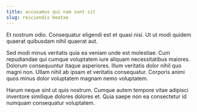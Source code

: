 ```yaml
---
title: accusamus qui nam sunt sit
slug: reiciendis beatae
---
```


Et nostrum odio. Consequatur eligendi est et quasi nisi. Ut ut modi quidem quaerat quibusdam nihil quaerat aut.

Sed modi minus veritatis quia ea veniam unde est molestiae. Cum repudiandae qui cumque voluptatem iure aliquam necessitatibus maiores. Dolorum consequuntur itaque asperiores. Illum veritatis dolor nihil quo magni non. Ullam nihil ab ipsam et veritatis consequatur. Corporis animi quos minus dolor voluptatem magnam nemo voluptatem.

Harum neque sint ut quis nostrum. Cumque autem tempore vitae adipisci inventore similique dolores dolores et. Quia saepe non ea consectetur id numquam consequatur voluptatem.
